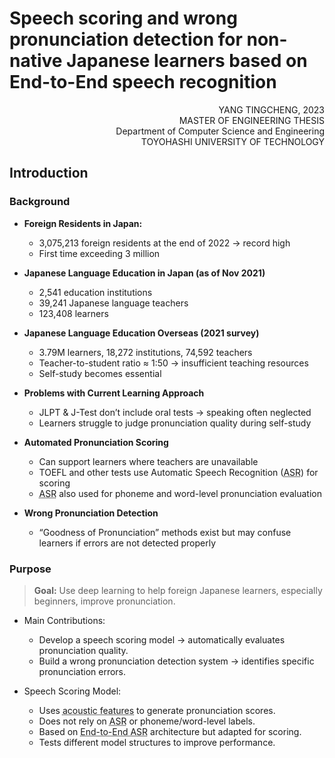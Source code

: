 # Speech scoring and wrong pronunciation detection for non-native Japanese learners based on End-to-End speech recognition

<p align="right">
YANG TINGCHENG, 2023 <br>
MASTER OF ENGINEERING THESIS<br>
Department of Computer Science and Engineering<br>
TOYOHASHI UNIVERSITY OF TECHNOLOGY
</p>

## Introduction

### Background

- **Foreign Residents in Japan:**
    - 3,075,213 foreign residents at the end of 2022 → record high
    - First time exceeding 3 million

- **Japanese Language Education in Japan (as of Nov 2021)**
    - 2,541 education institutions
    - 39,241 Japanese language teachers
    - 123,408 learners

- **Japanese Language Education Overseas (2021 survey)**
    - 3.79M learners, 18,272 institutions, 74,592 teachers
    - Teacher-to-student ratio ≈ 1:50 → insufficient teaching resources
    - Self-study becomes essential

- **Problems with Current Learning Approach**
    - JLPT & J-Test don’t include oral tests → speaking often neglected
    - Learners struggle to judge pronunciation quality during self-study

- **Automated Pronunciation Scoring**
    - Can support learners where teachers are unavailable
    - TOEFL and other tests use Automatic Speech Recognition (<abbr title="Automatic Speech Recognition">ASR</abbr>) for scoring
    - <abbr title="Automatic Speech Recognition">ASR</abbr> also used for phoneme and word-level pronunciation evaluation

- **Wrong Pronunciation Detection**
    - “Goodness of Pronunciation” methods exist but may confuse learners if errors are not detected properly

### Purpose

>**Goal:** Use deep learning to help foreign Japanese learners, especially beginners, improve pronunciation.

- Main Contributions:
    - Develop a speech scoring model → automatically evaluates pronunciation quality.
    - Build a wrong pronunciation detection system → identifies specific pronunciation errors.

- Speech Scoring Model:
    - Uses <abbr title="Measurable characteristics of a speech signal that represent how sounds are produced and perceived">acoustic features</abbr> to generate pronunciation scores.
    - Does not rely on <abbr title="Automatic Speech Recognition">ASR</abbr> or phoneme/word-level labels.
    - Based on <abbr title="A speech recognition model that directly maps audio to text using a single integrated neural network.">End-to-End ASR</abbr> architecture but adapted for scoring.
    - Tests different model structures to improve performance.

